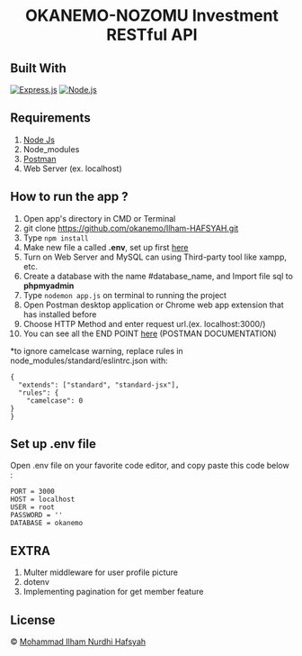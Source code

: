 <h1 align="center">OKANEMO-NOZOMU Investment RESTful API</h1>

## Built With

[![Express.js](https://img.shields.io/badge/Express.js-4.x-orange.svg?style=rounded-square)](https://expressjs.com/en/starter/installing.html)
[![Node.js](https://img.shields.io/badge/Node.js-v.12.13-green.svg?style=rounded-square)](https://nodejs.org/)

## Requirements

1. <a href="https://nodejs.org/en/download/">Node Js</a>
2. Node_modules
3. <a href="https://www.getpostman.com/">Postman</a>
4. Web Server (ex. localhost)

## How to run the app ?

1. Open app's directory in CMD or Terminal
2. git clone https://github.com/okanemo/Ilham-HAFSYAH.git
3. Type `npm install`
4. Make new file a called **.env**, set up first [here](#set-up-env-file)
5. Turn on Web Server and MySQL can using Third-party tool like xampp, etc.
6. Create a database with the name #database_name, and Import file sql to **phpmyadmin**
7. Type `nodemon app.js` on terminal to running the project
8. Open Postman desktop application or Chrome web app extension that has installed before
9. Choose HTTP Method and enter request url.(ex. localhost:3000/)
10. You can see all the END POINT [here](https://documenter.getpostman.com/view/13449265/TzJoDLDo) (POSTMAN DOCUMENTATION)

*to ignore camelcase warning, replace rules in node_modules/standard/eslintrc.json with:
```
{
  "extends": ["standard", "standard-jsx"],
  "rules": {
    "camelcase": 0
}
}
```

## Set up .env file

Open .env file on your favorite code editor, and copy paste this code below :

```
PORT = 3000
HOST = localhost
USER = root
PASSWORD = ''
DATABASE = okanemo
```

## EXTRA
1. Multer middleware for user profile picture
2. dotenv
3. Implementing pagination for get member feature


## License

© [Mohammad Ilham Nurdhi Hafsyah](https://github.com/IlhamHafsyah)
